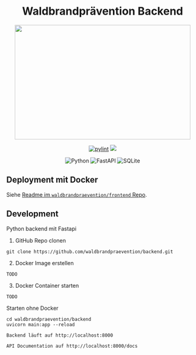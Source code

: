 <h1 align="center">Waldbrandprävention Backend</h1>
<p align="center">   
    <img width="460" height="300" src="https://bp.adriansoftware.de/logos/logo-v1.svg?ref=gh-back"> <!-- Todo make file local -->
</p>

<div align="center">

[![pylint](https://img.shields.io/github/workflow/status/waldbrandpraevention/backend/Pylint?style=for-the-badge)](https://github.com/waldbrandpraevention/backend/actions/workflows/Pylint.yml)
![](https://img.shields.io/github/commit-activity/m/waldbrandpraevention/backend?style=for-the-badge)

![Python](https://img.shields.io/badge/python-3670A0?style=for-the-badge&logo=python&logoColor=ffdd54)
![FastAPI](https://img.shields.io/badge/FastAPI-005571?style=for-the-badge&logo=fastapi)
![SQLite](https://img.shields.io/badge/sqlite-%2307405e.svg?style=for-the-badge&logo=sqlite&logoColor=white)



</div>

## Deployment mit Docker

Siehe [Readme im `waldbrandpraevention/frontend` Repo](https://github.com/waldbrandpraevention/frontend).

## Development

Python backend mit Fastapi

1. GitHub Repo clonen
```
git clone https://github.com/waldbrandpraevention/backend.git
```
2. Docker Image erstellen
```
TODO
```
3. Docker Container starten
```
TODO
```

Starten ohne Docker
```
cd waldbrandpraevention/backend
uvicorn main:app --reload
```

```
Backend läuft auf http://localhost:8000
```

```
API Documentation auf http://localhost:8000/docs
```
